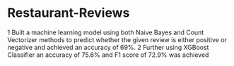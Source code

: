 # Restaurant-Reviews
1	Built a machine learning model using both Naive Bayes and Count Vectorizer methods to predict whether the given review is either positive or negative and achieved an accuracy of 69%.
2	Further using XGBoost Classifier an accuracy of 75.6% and F1 score of 72.9% was achieved

